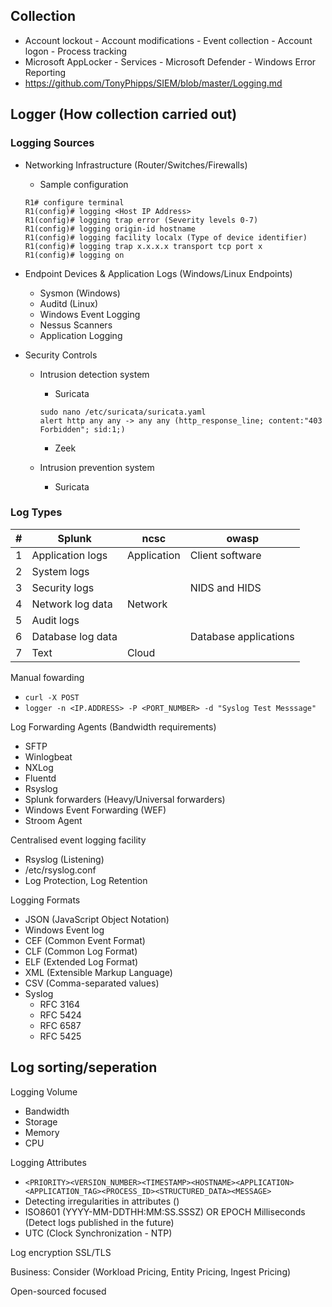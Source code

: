 ## Collection
- Account lockout - Account modifications - Event collection - Account logon - Process tracking
- Microsoft AppLocker - Services - Microsoft Defender - Windows Error Reporting
- https://github.com/TonyPhipps/SIEM/blob/master/Logging.md

## Logger (How collection carried out)

### Logging Sources

- Networking Infrastructure (Router/Switches/Firewalls)
  - Sample configuration
  ```
  R1# configure terminal
  R1(config)# logging <Host IP Address>
  R1(config)# logging trap error (Severity levels 0-7)
  R1(config)# logging origin-id hostname
  R1(config)# logging facility localx (Type of device identifier)
  R1(config)# logging trap x.x.x.x transport tcp port x
  R1(config)# logging on
  ```

- Endpoint Devices & Application Logs (Windows/Linux Endpoints)
  - Sysmon (Windows)
  - Auditd (Linux)
  - Windows Event Logging
  - Nessus Scanners
  - Application Logging

- Security Controls
  - Intrusion detection system
    - Suricata
    ```
    sudo nano /etc/suricata/suricata.yaml
    alert http any any -> any any (http_response_line; content:"403 Forbidden"; sid:1;)
    ```
    - Zeek
      
  - Intrusion prevention system
    - Suricata

### Log Types

| # | Splunk | ncsc | owasp |
| - | ----------- | ----------- | ----------- |
| 1 | Application logs       | Application | Client software |
| 2 | System logs        | | |
| 3 | Security logs        | | NIDS and HIDS |
| 4 | Network log data        | Network  | |
| 5 | Audit logs        | | |
| 6 | Database log data        | | Database applications |
| 7 | Text        | Cloud  | |

Manual fowarding
-  `curl -X POST`
-  `logger -n <IP.ADDRESS> -P <PORT_NUMBER> -d "Syslog Test Messsage"`

Log Forwarding Agents (Bandwidth requirements)
- SFTP
- Winlogbeat
- NXLog
- Fluentd 
- Rsyslog
- Splunk forwarders (Heavy/Universal forwarders)
- Windows Event Forwarding (WEF)
- Stroom Agent

Centralised event logging facility
- Rsyslog (Listening)
- /etc/rsyslog.conf
- Log Protection, Log Retention

Logging Formats
- JSON (JavaScript Object Notation)
- Windows Event log
- CEF (Common Event Format)
- CLF (Common Log Format)
- ELF (Extended Log Format)
- XML (Extensible Markup Language)
- CSV (Comma-separated values)
- Syslog
  - RFC 3164
  - RFC 5424
  - RFC 6587
  - RFC 5425

Log sorting/seperation
- 

Logging Volume
- Bandwidth
- Storage
- Memory
- CPU

 
Logging Attributes
- `<PRIORITY><VERSION_NUMBER><TIMESTAMP><HOSTNAME><APPLICATION><APPLICATION_TAG><PROCESS_ID><STRUCTURED_DATA><MESSAGE>`
- Detecting irregularities in attributes ()
- ISO8601 (YYYY-MM-DDTHH:MM:SS.SSSZ) OR EPOCH Milliseconds (Detect logs published in the future)
- UTC (Clock Synchronization - NTP)

Log encryption
SSL/TLS

Business:
Consider (Workload Pricing, Entity Pricing, Ingest Pricing)

Open-sourced focused
